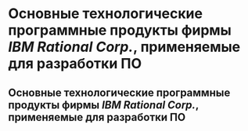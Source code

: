 Основные технологические программные продукты фирмы _IBM Rational Соrр._,
применяемые для разработки ПО
====

Основные технологические программные продукты фирмы _IBM Rational Соrр._,
применяемые для разработки ПО
----
